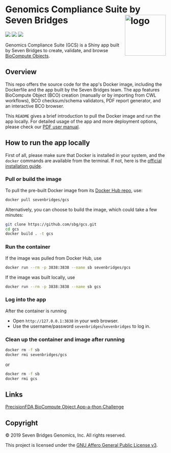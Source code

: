# Genomics Compliance Suite by Seven Bridges <a href="https://www.sevenbridges.com"><img src="https://raw.githubusercontent.com/sbg/gcs/master/logo.png" align="right" alt="logo" height="128" width="128" /></a>

[![](https://img.shields.io/docker/cloud/build/sevenbridges/gcs.svg)](https://hub.docker.com/r/sevenbridges/gcs/builds)
[![](https://img.shields.io/docker/pulls/sevenbridges/gcs.svg)](https://hub.docker.com/r/sevenbridges/gcs)
[![](https://images.microbadger.com/badges/image/sevenbridges/gcs.svg)](https://microbadger.com/images/sevenbridges/gcs)

Genomics Compliance Suite (GCS) is a Shiny app built by Seven Bridges to create, validate, and browse [BioCompute Objects](https://biocomputeobject.org/).

## Overview

This repo offers the source code for the app's Docker image, including the Dockerfile and the app built by the Seven Bridges team. The app features BioCompute Object (BCO) creation (manually or by importing from CWL workflows), BCO checksum/schema validators, PDF report generator, and an interactive BCO browser.

This `README` gives a brief introduction to pull the Docker image and run the app locally. For detailed usage of the app and more deployment options, please check our [PDF user manual](https://github.com/sbg/gcs/blob/master/sevenbridges-gcs-user-manual.pdf).

## How to run the app locally

First of all, please make sure that Docker is installed in your system, and the `docker` commands are available from the terminal. If not, here is the [official installation guide](https://docs.docker.com/install/).

### Pull or build the image

To pull the pre-built Docker image from its [Docker Hub repo](https://cloud.docker.com/repository/docker/sevenbridges/gcs), use:

```bash
docker pull sevenbridges/gcs
```

Alternatively, you can choose to build the image, which could take a few minutes:

```bash
git clone https://github.com/sbg/gcs.git
cd gcs
docker build . -t gcs
```

### Run the container

If the image was pulled from Docker Hub, use

```bash
docker run --rm -p 3838:3838 --name sb sevenbridges/gcs
```

If the image was built locally, use

```bash
docker run --rm -p 3838:3838 --name sb gcs
```

### Log into the app

After the container is running

- Open `http://127.0.0.1:3838` in your web browser.
- Use the username/password `sevenbridges`/`sevenbridges` to log in.

### Clean up the container and image after running

```bash
docker rm -f sb
docker rmi sevenbridges/gcs
```

or

```bash
docker rm -f sb
docker rmi gcs
```

## Links

[PrecisionFDA BioCompute Object App-a-thon Challenge](https://precision.fda.gov/challenges/7/view)

## Copyright

© 2019 Seven Bridges Genomics, Inc. All rights reserved.

This project is licensed under the [GNU Affero General Public License v3](LICENSE).
